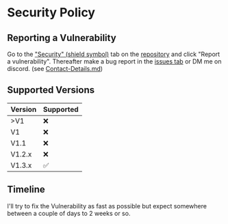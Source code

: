# Security Policy

## Reporting a Vulnerability

Go to the ["Security" (shield symbol)](https://github.com/Local-Drug-Lord/The-Holy-Roller-bot-V1/security) tab on the [repository](https://github.com/Local-Drug-Lord/The-Holy-Roller-bot-V1) and click "Report a vulnerability".
Thereafter make a bug report in the [issues tab](https://github.com/Local-Drug-Lord/The-Holy-Roller-bot-V1/issues) or DM me on discord. (see [Contact-Details.md](https://github.com/Local-Drug-Lord/The-Holy-Roller-bot-V1/blob/main/Contact-Details.md))

## Supported Versions

| Version | Supported          |
| ------- | ------------------ |
| >V1     | :x:                |
| V1      | :x:                |
| V1.1    | :x:                |
| V1.2.x  | :x:                |
| V1.3.x  | :white_check_mark: |

## Timeline

I'll try to fix the Vulnerability as fast as possible but expect somewhere between a couple of days to 2 weeks or so.

